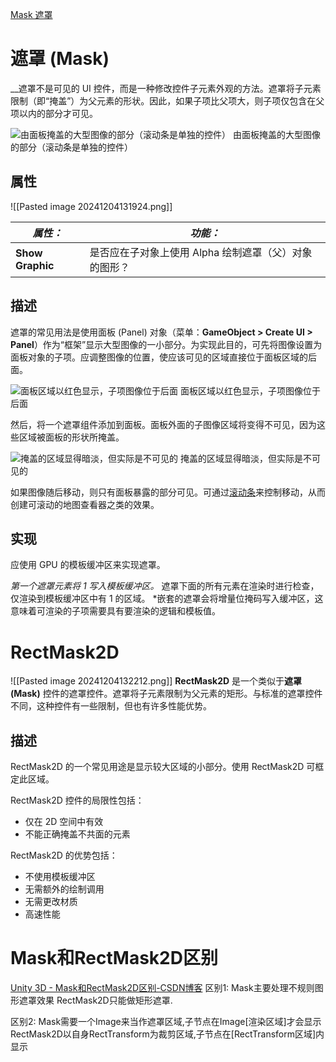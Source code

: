 [Mask 遮罩](file://assets/Scripts/UGUI/Lesson21_Mask/Lesson21_Mask.cs)

# 遮罩 (Mask)
__遮罩不是可见的 UI 控件，而是一种修改控件子元素外观的方法。遮罩将子元素限制（即“掩盖”）为父元素的形状。因此，如果子项比父项大，则子项仅包含在父项以内的部分才可见。

![由面板掩盖的大型图像的部分（滚动条是单独的控件）](https://docs.unity3d.com/cn/2023.2/uploads/Main/MaskCtrlExample.png)
由面板掩盖的大型图像的部分（滚动条是单独的控件）

## 属性
![[Pasted image 20241204131924.png]]

|**_属性：_**|**_功能：_**|
|---|---|
|**Show Graphic**|是否应在子对象上使用 Alpha 绘制遮罩（父）对象的图形？|

## 描述
遮罩的常见用法是使用面板 (Panel) 对象（菜单：__GameObject > Create UI > Panel__）作为“框架”显示大型图像的一小部分。为实现此目的，可先将图像设置为面板对象的子项。应调整图像的位置，使应该可见的区域直接位于面板区域的后面。

![面板区域以红色显示，子项图像位于后面](https://docs.unity3d.com/cn/2023.2/uploads/Main/MaskDisabled.svg)
面板区域以红色显示，子项图像位于后面

然后，将一个遮罩组件添加到面板。面板外面的子图像区域将变得不可见，因为这些区域被面板的形状所掩盖。

![掩盖的区域显得暗淡，但实际是不可见的](https://docs.unity3d.com/cn/2023.2/uploads/Main/MaskEnabled.svg)
掩盖的区域显得暗淡，但实际是不可见的

如果图像随后移动，则只有面板暴露的部分可见。可通过[滚动条](https://docs.unity3d.com/cn/2023.2/Manual/script-Scrollbar.html)来控制移动，从而创建可滚动的地图查看器之类的效果。

## 实现
应使用 GPU 的模板缓冲区来实现遮罩。

_第一个遮罩元素将 1 写入模板缓冲区。_ 遮罩下面的所有元素在渲染时进行检查，仅渲染到模板缓冲区中有 1 的区域。 *嵌套的遮罩会将增量位掩码写入缓冲区，这意味着可渲染的子项需要具有要渲染的逻辑和模板值。

# RectMask2D
![[Pasted image 20241204132212.png]]
**RectMask2D** 是一个类似于**遮罩 (Mask)** 控件的遮罩控件。遮罩将子元素限制为父元素的矩形。与标准的遮罩控件不同，这种控件有一些限制，但也有许多性能优势。

## 描述
RectMask2D 的一个常见用途是显示较大区域的小部分。使用 RectMask2D 可框定此区域。

RectMask2D 控件的局限性包括：
- 仅在 2D 空间中有效
- 不能正确掩盖不共面的元素

RectMask2D 的优势包括：
- 不使用模板缓冲区
- 无需额外的绘制调用
- 无需更改材质
- 高速性能

# Mask和RectMask2D区别
[Unity 3D - Mask和RectMask2D区别-CSDN博客](https://blog.csdn.net/yu__jiaoshou/article/details/102742784)
区别1:
Mask主要处理不规则图形遮罩效果
RectMask2D只能做矩形遮罩.
 
区别2:
Mask需要一个Image来当作遮罩区域,子节点在Image[渲染区域]才会显示
RectMask2D以自身RectTransform为裁剪区域,子节点在[RectTransform区域]内显示
